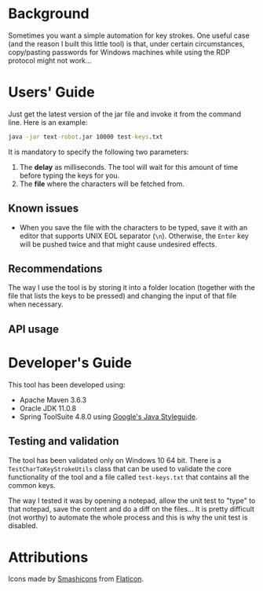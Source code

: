 # Background
Sometimes you want a simple automation for key strokes. One useful case (and the reason I built this little tool) is that, under certain circumstances, copy/pasting passwords for Windows machines while using the RDP protocol might not work...

# Users' Guide
Just get the latest version of the jar file and invoke it from the command line. Here is an example:
```cmd
java -jar text-robot.jar 10000 test-keys.txt
```

It is mandatory to specify the following two parameters:
1. The **delay** as milliseconds. The tool will wait for this amount of time before typing the keys for you.
2. The **file** where the characters will be fetched from.

## Known issues
* When you save the file with the characters to be typed, save it with an editor that supports UNIX EOL separator (`\n`). Otherwise, the `Enter` key will be pushed twice and that might cause undesired effects.

## Recommendations
The way I use the tool is by storing it into a folder location (together with the file that lists the keys to be pressed) and changing the input of that file when necessary.

## API usage

# Developer's Guide
This tool has been developed using:
* Apache Maven 3.6.3
* Oracle JDK 11.0.8
* Spring ToolSuite 4.8.0 using [Google's Java Styleguide](https://github.com/google/styleguide/blob/gh-pages/eclipse-java-google-style.xml).

##  Testing and validation
The tool has been validated only on Windows 10 64 bit. There is a `TestCharToKeyStrokeUtils` class that can be used to validate the core functionality of the tool and a file called `test-keys.txt` that contains all the common keys.

The way I tested it was by opening a notepad, allow the unit test to "type" to that notepad, save the content and do a diff on the files... It is pretty difficult (not worthy) to automate the whole process and this is why the unit test is disabled.

# Attributions
Icons made by [Smashicons](https://www.flaticon.com/authors/smashicons) from  [Flaticon](https://www.flaticon.com/).